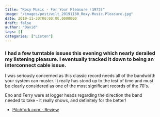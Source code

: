 ```yaml
---
title: "Roxy Music - For Your Pleasure (1973)"
image: "/images/post/wilt_20191130_Roxy.Music.Pleasure.jpg"
date: 2019-11-30T00:00:00.0000000
draft: false
author: "David"
tags: []
categories: ["Listen"]
---
```

### I had a few turntable issues this evening which nearly derailed my listening pleasure. I eventually tracked it down to being an interconnect cable issue.

 I was seriously concerned as this classic record needs all of the bandwidth your system can muster. It really has stood up to the test of time and must be clearly considered as one of the most significant records of the 70's.

 Eno and Ferry were at logger heads regarding the direction the band needed to take - it really shows, and definitely for the better!

-  [Pitchfork.com - Review](https://pitchfork.com/reviews/albums/roxy-music-for-your-pleasure/)